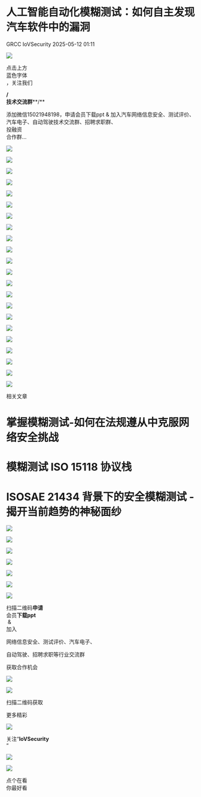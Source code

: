 #  人工智能自动化模糊测试：如何自主发现汽车软件中的漏洞   
GRCC  IoVSecurity   2025-05-12 01:11  
  
![](https://mmbiz.qpic.cn/mmbiz_gif/CQb4KERYG3QA0ezCCjgRONQvXCf3wka7je04trwIyMqsDUWBubpwfiahXImiaoia7NnueGomOO28vicSZ5wEFFTa1Q/640?wx_fmt=gif "")  
  
点击上方  
蓝色字体  
，关注我们  
  
**/**  
**技术交流群****/**  
  
添加微信15021948198，申请会员下载ppt & 加入汽车网络信息安全、测试评价、汽车电子、自动驾驶技术交流群、招聘求职群、  
投融资  
合作群...  
  
![](https://mmbiz.qpic.cn/mmbiz_png/uTSIm9RGwm2UV4b3bwribzwvsaElkVXic7gicAg5TjsplTzCq3IJPQwxO1fAt4dMEZhLLSThw1LHfY0QZMwzuDZdg/640?wx_fmt=png&from=appmsg "")  
  
![](https://mmbiz.qpic.cn/mmbiz_png/uTSIm9RGwm2UV4b3bwribzwvsaElkVXic7TLz45bgdJZH9ad06bjzicZCjYgv1gGBTvnOmI7u7PqukXJ7ME1kWGMg/640?wx_fmt=png&from=appmsg "")  
  
![](https://mmbiz.qpic.cn/mmbiz_png/uTSIm9RGwm2UV4b3bwribzwvsaElkVXic7LcfQHRu1BbGE5p2cPTliaLOIj2hyxiaZkEZcFJqibgFiaSmgDyejqzWwbg/640?wx_fmt=png&from=appmsg "")  
  
![](https://mmbiz.qpic.cn/mmbiz_png/uTSIm9RGwm2UV4b3bwribzwvsaElkVXic79iab0j0t7VHj6WQibibOIHwcIjPRCg5IXORzOgroHUsiaBCTgYYIPRibt1g/640?wx_fmt=png&from=appmsg "")  
  
![](https://mmbiz.qpic.cn/mmbiz_png/uTSIm9RGwm2UV4b3bwribzwvsaElkVXic73tcFgYiahyXTlIpSia4ibAMOAnwgtr8Vr2NV0MJ8Ha9nLDAGxpvysr6ew/640?wx_fmt=png&from=appmsg "")  
  
![](https://mmbiz.qpic.cn/mmbiz_png/uTSIm9RGwm2UV4b3bwribzwvsaElkVXic71BphOZjJdCsXz6CvSticVA3HFofyuYf6xiay6L2150nUy274VlWxFthQ/640?wx_fmt=png&from=appmsg "")  
  
![](https://mmbiz.qpic.cn/mmbiz_png/uTSIm9RGwm2UV4b3bwribzwvsaElkVXic7XIjpxvPdwlHpkuC5PI3ibALDeVmb0j1g3QDd79z0OLia0fZkQefLIQDQ/640?wx_fmt=png&from=appmsg "")  
  
![](https://mmbiz.qpic.cn/mmbiz_png/uTSIm9RGwm2UV4b3bwribzwvsaElkVXic7g3CyvBD67lgcqLAmAnk88BQ1gO1Tby4r1prGE3QJ4B3rgIQ7VblUSA/640?wx_fmt=png&from=appmsg "")  
  
![](https://mmbiz.qpic.cn/mmbiz_png/uTSIm9RGwm2UV4b3bwribzwvsaElkVXic7Hh988UOibFcrBOgVlJy3ufSqASSuDmdCQWibCaYAPHvZa5718waYkMBA/640?wx_fmt=png&from=appmsg "")  
  
![](https://mmbiz.qpic.cn/mmbiz_png/uTSIm9RGwm2UV4b3bwribzwvsaElkVXic7pic6uepc13cOZujC7GdH6nfqibiasEst3DqBibjcNeEHMicv1UDzLlWia3fw/640?wx_fmt=png&from=appmsg "")  
  
![](https://mmbiz.qpic.cn/mmbiz_png/uTSIm9RGwm2UV4b3bwribzwvsaElkVXic7hEbjibo6qHmcXGM6KeAhNAeyd2pFBTgW37bt13iaLRiahrkIBbSwYKNYg/640?wx_fmt=png&from=appmsg "")  
  
![](https://mmbiz.qpic.cn/mmbiz_png/uTSIm9RGwm2UV4b3bwribzwvsaElkVXic7y9u7Gu9zqLia9QbGr38AIvGO1ib1ib5rDkdcDc23zpFo8UjK1WPrvjmeQ/640?wx_fmt=png&from=appmsg "")  
  
![](https://mmbiz.qpic.cn/mmbiz_png/uTSIm9RGwm2UV4b3bwribzwvsaElkVXic7sIoPq2OvkSjjyH3yMOG27EAx0XKOrUqCCuqmZdOljBUKpVKFLQJL4w/640?wx_fmt=png&from=appmsg "")  
  
![](https://mmbiz.qpic.cn/mmbiz_png/uTSIm9RGwm2UV4b3bwribzwvsaElkVXic7nE861FNmAU2c3BkRqPZjfhrjdlFbvUb9vkFrRo6Sy5OtKdiayZMAxmQ/640?wx_fmt=png&from=appmsg "")  
  
![](https://mmbiz.qpic.cn/mmbiz_png/uTSIm9RGwm2UV4b3bwribzwvsaElkVXic7j2elT5E2iahBW3QBRviaNs4afotQ2Np6puhaV4tgXH3iaUvkiaTCOtR3Ig/640?wx_fmt=png&from=appmsg "")  
  
![](https://mmbiz.qpic.cn/mmbiz_png/uTSIm9RGwm2UV4b3bwribzwvsaElkVXic7YhO29P2MzNx7iaLbCKN60icIdt3yh8EHBUUBLaFJF0ONzMiaIhjuEQ9rQ/640?wx_fmt=png&from=appmsg "")  
  
![](https://mmbiz.qpic.cn/mmbiz_png/uTSIm9RGwm2UV4b3bwribzwvsaElkVXic775EAoNCGDWmyozGuy5TPMRakNncrEPdgk0ESgnHe28d4ZOpO69gibvQ/640?wx_fmt=png&from=appmsg "")  
  
![](https://mmbiz.qpic.cn/mmbiz_png/uTSIm9RGwm2UV4b3bwribzwvsaElkVXic7PAo7k4D20icgtpeJ6XU0mv1vdhLnu2iavhwQn9hsldNF1bLZwfGp3iblQ/640?wx_fmt=png&from=appmsg "")  
  
![](https://mmbiz.qpic.cn/mmbiz_png/uTSIm9RGwm2UV4b3bwribzwvsaElkVXic73c0dw2sX8MCpf4lsQjIRvW6CKdibCoRB4SrzKeJPdwLGAUcePdxy7EA/640?wx_fmt=png&from=appmsg "")  
  
![](https://mmbiz.qpic.cn/mmbiz_png/uTSIm9RGwm2UV4b3bwribzwvsaElkVXic7PW7v1cOcGYbCTKaSUtUiar6fJr2XcC1FTLh6R3CbOVAGATpUhGcCvog/640?wx_fmt=png&from=appmsg "")  
  
![](https://mmbiz.qpic.cn/mmbiz_png/uTSIm9RGwm2UV4b3bwribzwvsaElkVXic7IngrOvtzPdCrffgcDpFOXjAz4LTibVgCfIhMnaBzXaKKxv8BD8PiahyQ/640?wx_fmt=png&from=appmsg "")  
  
![](https://mmbiz.qpic.cn/mmbiz_gif/b96CibCt70iabwjyojLhA03PtxUnkNPREnt2F48ywfXLpDdDAjicOTPI8Q94tVLbJ58tbRs12iaXDKhUOW9gd4NlFA/640?wx_fmt=gif "")  
  
相关文章  
  
# 掌握模糊测试-如何在法规遵从中克服网络安全挑战  
# 模糊测试 ISO 15118 协议栈  
# ISOSAE 21434 背景下的安全模糊测试 - 揭开当前趋势的神秘面纱  
  
![](https://mmbiz.qpic.cn/mmbiz_gif/MfTd6rd9CyvNRMW8I9cvI1CK5gKiaYqg2veTn9t9dAe1GxYic7pAvgvRIKNFickConFyX8AvW2reAq8GchJI6aBpA/640?wx_fmt=gif&wxfrom=5&wx_lazy=1&tp=webp "")  
  
  
  
  
![](https://mmbiz.qpic.cn/mmbiz_png/uTSIm9RGwm0gS0uHpiblBwuOoicp3VsHkfiawbEBGHGwt1TJkyALdfNgYwl8ic3CmSzdr8hI7Qg0OfZMA0d6Y1enyw/640?wx_fmt=png&from=appmsg "")  
  
  
![](https://mmbiz.qpic.cn/mmbiz_png/uTSIm9RGwm0WLJs8ltUmjuazx5FxmbqYfLFMmNoqeblY17OeMno5vvF8icVuCGAxmPvdicjruu9mLQWOxDrYAuGg/640?wx_fmt=png&from=appmsg "")  
  
  
  
  
![](https://mmbiz.qpic.cn/mmbiz_png/uTSIm9RGwm3blv4rkY4Rb273UGM23NhicAN2ZR203uG08ubJox357DvePVib6R0WciciaqnicS1nrR3k8ianibkvjFCKw/640?wx_fmt=png&from=appmsg "")  
  
![](https://mmbiz.qpic.cn/mmbiz_png/8Pvibnf7ic0cy77VtN8ibA7XuZgvGQoicjpar7CWkfIEXV4CEjiankS0tjDZEUgxhNHf0HicpBNcO4YuhOm5eIdb7RaA/640?wx_fmt=other&wxfrom=5&wx_lazy=1&wx_co=1&tp=webp "")  
  
  
![](https://mmbiz.qpic.cn/mmbiz_png/9yhibG49kQicogTWBZcB6XwgTib9lH6QN57pFdZwoRicFbc3JLM7icu8hadyzRKztBHGZ7eDEVgMiaHYqExfhbbpb5vA/640?wx_fmt=other&wxfrom=5&wx_lazy=1&wx_co=1&tp=webp "")  
  
![](https://mmbiz.qpic.cn/mmbiz_png/uTSIm9RGwm2F3KDtuNYvmkK20aeBw5tzC4P9ibHF9ZvNa8C5jrwloaUH0C7GHj5j9icJh7XicdFckbQ3M0sSlKs8w/640?wx_fmt=other&from=appmsg&wxfrom=5&wx_lazy=1&wx_co=1&tp=webp "")  
  
扫描二维码**申请**  
会员**下载ppt**  
 &   
加入  
  
网络信息安全、测试评价、汽车电子、  
  
自动驾驶、招聘求职等行业交流群  
  
获取合作机会  
  
  
![](https://mmbiz.qpic.cn/mmbiz_png/kuhNyShuqyAGSIk680L6OHthYzkwuUDkKqfw3icohb1JLrEvjicKgfaiatIDP1L7RN7zPQkzbrksWzTMmgh5LKjzA/640?wx_fmt=other&wxfrom=5&wx_lazy=1&wx_co=1&tp=webp "")  
  
![](https://mmbiz.qpic.cn/mmbiz_jpg/uTSIm9RGwm0ibSggKRaicPibLl2nXk3lGdgeoXo0P9Xy8e2aNHPm3LOhKjicHk2zhB5V1ar3CwUTs258UkiaTPYq4gw/640?wx_fmt=other&wxfrom=5&wx_lazy=1&wx_co=1&tp=webp "")  
  
扫描二维码获取  
  
更多精彩  
  
![](https://mmbiz.qpic.cn/mmbiz_png/XiacM3aibSNia0qvdL1PUiaZugASarnXx5wAxT5ic13sgRB49E67AsdWeZpHnibUEW2oibToqEWRjHmImztgv33MaknnQ/640?wx_fmt=other&wxfrom=5&wx_lazy=1&wx_co=1&tp=webp "")  
  
  
关注“**IoVSecurity**  
”  
  
  
![](https://mmbiz.qpic.cn/mmbiz_png/fBQwicMRtG3qyicHcTibNaG9RMs2E8knzWpfH0gnibzKsciaBTYdnW8mFyNgvEAqBNoib29iasxMgwh2gWRSIkINyHVLA/640?wx_fmt=other&wxfrom=5&wx_lazy=1&wx_co=1&tp=webp "")  
  
![](https://mmbiz.qpic.cn/mmbiz_png/D7nIuxbSmauhlzDVRGHTibAGyGcFvY5qFSPyZdMCxTSXwjhzFTotRe6rciaIxatoAHF0MPI73MMPAbf0UUMIMSvw/640?wx_fmt=other&wxfrom=5&wx_lazy=1&wx_co=1&tp=webp "")  
  
点个在看  
你最好看  
  
  
  
